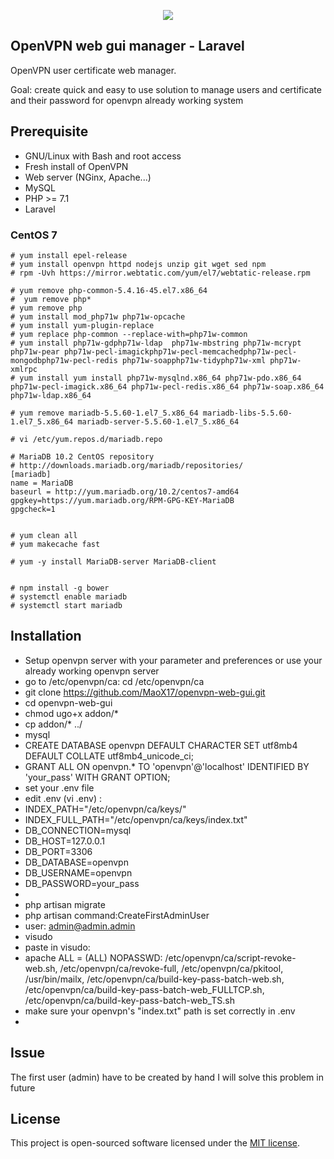<p align="center"><img src="https://laravel.com/assets/img/components/logo-laravel.svg"></p>

## OpenVPN web gui manager - Laravel

OpenVPN user certificate web manager.

Goal: create quick and easy to use solution to manage users and certificate and their password for openvpn already working system

## Prerequisite

* GNU/Linux with Bash and root access
* Fresh install of OpenVPN
* Web server (NGinx, Apache...)
* MySQL
* PHP >= 7.1
* Laravel

### CentOS 7
````
# yum install epel-release
# yum install openvpn httpd nodejs unzip git wget sed npm
# rpm -Uvh https://mirror.webtatic.com/yum/el7/webtatic-release.rpm

# yum remove php-common-5.4.16-45.el7.x86_64
#  yum remove php*
# yum remove php
# yum install mod_php71w php71w-opcache
# yum install yum-plugin-replace
# yum replace php-common --replace-with=php71w-common
# yum install php71w-gdphp71w-ldap  php71w-mbstring php71w-mcrypt php71w-pear php71w-pecl-imagickphp71w-pecl-memcachedphp71w-pecl-mongodbphp71w-pecl-redis php71w-soapphp71w-tidyphp71w-xml php71w-xmlrpc
# yum install yum install php71w-mysqlnd.x86_64 php71w-pdo.x86_64 php71w-pecl-imagick.x86_64 php71w-pecl-redis.x86_64 php71w-soap.x86_64 php71w-ldap.x86_64

# yum remove mariadb-5.5.60-1.el7_5.x86_64 mariadb-libs-5.5.60-1.el7_5.x86_64 mariadb-server-5.5.60-1.el7_5.x86_64
  
# vi /etc/yum.repos.d/mariadb.repo

# MariaDB 10.2 CentOS repository
# http://downloads.mariadb.org/mariadb/repositories/
[mariadb]
name = MariaDB
baseurl = http://yum.mariadb.org/10.2/centos7-amd64
gpgkey=https://yum.mariadb.org/RPM-GPG-KEY-MariaDB
gpgcheck=1


# yum clean all
# yum makecache fast

# yum -y install MariaDB-server MariaDB-client


# npm install -g bower
# systemctl enable mariadb
# systemctl start mariadb
````


## Installation

* Setup openvpn server with your parameter and preferences or use your already working openvpn server
* go to /etc/openvpn/ca: cd /etc/openvpn/ca
* git clone https://github.com/MaoX17/openvpn-web-gui.git
* cd openvpn-web-gui
* chmod ugo+x addon/*
* cp addon/* ../
* mysql
* CREATE DATABASE openvpn DEFAULT CHARACTER SET utf8mb4 DEFAULT COLLATE utf8mb4_unicode_ci;
* GRANT ALL ON openvpn.* TO 'openvpn'@'localhost'  IDENTIFIED BY 'your_pass' WITH GRANT OPTION;
* set your .env file
* edit .env  (vi .env) :
* INDEX_PATH="/etc/openvpn/ca/keys/"
* INDEX_FULL_PATH="/etc/openvpn/ca/keys/index.txt"
* DB_CONNECTION=mysql
* DB_HOST=127.0.0.1
* DB_PORT=3306
* DB_DATABASE=openvpn
* DB_USERNAME=openvpn
* DB_PASSWORD=your_pass
* 
* php artisan migrate
* php artisan command:CreateFirstAdminUser
* user: admin@admin.admin
* visudo
* paste in visudo:
* apache ALL = (ALL) NOPASSWD: /etc/openvpn/ca/script-revoke-web.sh, /etc/openvpn/ca/revoke-full, /etc/openvpn/ca/pkitool, /usr/bin/mailx, /etc/openvpn/ca/build-key-pass-batch-web.sh, /etc/openvpn/ca/build-key-pass-batch-web_FULLTCP.sh, /etc/openvpn/ca/build-key-pass-batch-web_TS.sh
* make sure your openvpn's "index.txt" path is set correctly in .env
* 

## Issue

The first user (admin) have to be created by hand
I will solve this problem in future



## License

This project is open-sourced software licensed under the [MIT license](https://opensource.org/licenses/MIT).
